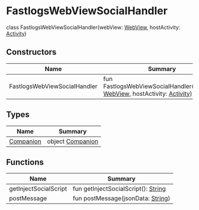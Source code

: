 # FastlogsWebViewSocialHandler

class FastlogsWebViewSocialHandler(webView: [WebView](https://developer.android.com/reference/kotlin/android/webkit/WebView.html), hostActivity: [Activity](https://developer.android.com/reference/kotlin/android/app/Activity.html))

## Constructors

| Name                      | Summary                                                                                                                                                                                                                           |
| ------------------------- | --------------------------------------------------------------------------------------------------------------------------------------------------------------------------------------------------------------------------------- |
| FastlogsWebViewSocialHandler | fun FastlogsWebViewSocialHandler(webView: [WebView](https://developer.android.com/reference/kotlin/android/webkit/WebView.html), hostActivity: [Activity](https://developer.android.com/reference/kotlin/android/app/Activity.html)) |

## Types

| Name                             | Summary                                 |
| -------------------------------- | --------------------------------------- |
| [Companion](-companion/index.md) | object [Companion](-companion/index.md) |

## Functions

| Name                  | Summary                                                                                                       |
| --------------------- | ------------------------------------------------------------------------------------------------------------- |
| getInjectSocialScript | fun getInjectSocialScript(): [String](https://kotlinlang.org/api/latest/jvm/stdlib/kotlin/-string/index.html) |
| postMessage           | fun postMessage(jsonData: [String](https://kotlinlang.org/api/latest/jvm/stdlib/kotlin/-string/index.html))   |
